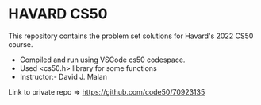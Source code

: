 # HAVARD CS50

This repository contains the problem set solutions for Havard's 2022 CS50 course. 

- Compiled and run using VSCode cs50 codespace.
- Used <cs50.h> library for some functions
- Instructor:- David J. Malan 

Link to private repo => https://github.com/code50/70923135
